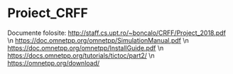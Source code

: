 # Proiect_CRFF
Documente folosite:
http://staff.cs.upt.ro/~boncalo/CRFF/Project_2018.pdf \n
https://doc.omnetpp.org/omnetpp/SimulationManual.pdf \n
https://doc.omnetpp.org/omnetpp/InstallGuide.pdf \n
https://docs.omnetpp.org/tutorials/tictoc/part2/ \n
https://omnetpp.org/download/
